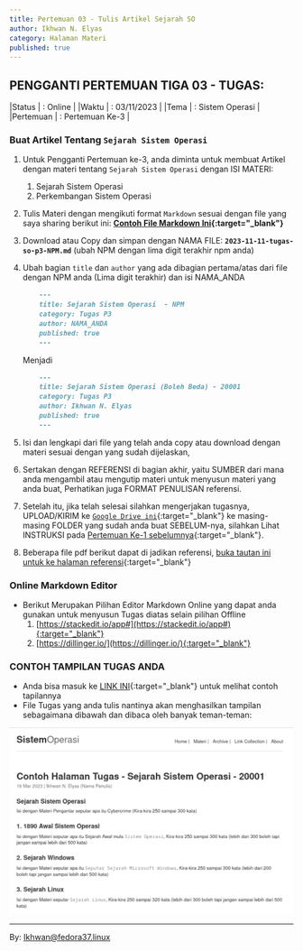 ```yaml
---
title: Pertemuan 03 - Tulis Artikel Sejarah SO
author: Ikhwan N. Elyas
category: Halaman Materi
published: true
---
```


## PENGGANTI PERTEMUAN TIGA 03 - TUGAS:

|Status     | : Online              |
|Waktu      | : 03/11/2023          |
|Tema       | : Sistem Operasi      |
|Pertemuan  | : Pertemuan Ke-3      |


    
### Buat Artikel Tentang `Sejarah Sistem Operasi`

1. Untuk Pengganti Pertemuan ke-3, anda diminta untuk membuat Artikel dengan materi tentang `Sejarah Sistem Operasi` dengan ISI MATERI:
    1. Sejarah Sistem Operasi
    2. Perkembangan Sistem Operasi
2. Tulis Materi dengan mengikuti format `Markdown` sesuai dengan file yang saya sharing berikut ini: <b>[Contoh File Markdown Ini](reff/2022-11-11-tugas-so-p3-NPM.md.txt){:target="_blank"}</b>
3. Download atau Copy dan simpan dengan NAMA FILE: <b>`2023-11-11-tugas-so-p3-NPM.md`</b> (ubah NPM dengan lima digit terakhir npm anda)
4. Ubah bagian `title` dan `author` yang ada dibagian pertama/atas dari file dengan NPM anda (Lima digit terakhir) dan isi NAMA_ANDA

    ```md
        ---
        title: Sejarah Sistem Operasi  - NPM
        category: Tugas P3
        author: NAMA_ANDA
        published: true
        ---
    ```

    Menjadi 

    ```md
        ---
        title: Sejarah Sistem Operasi (Boleh Beda) - 20001
        category: Tugas P3
        author: Ikhwan N. Elyas
        published: true
        ---
    ```
4. Isi dan lengkapi dari file yang telah anda copy atau download dengan materi sesuai dengan yang sudah dijelaskan,
5. Sertakan dengan REFERENSI di bagian akhir, yaitu SUMBER dari mana anda mengambil atau mengutip materi untuk menyusun materi yang anda buat, Perhatikan juga FORMAT PENULISAN referensi.
6. Setelah itu, jika telah selesai silahkan mengerjakan tugasnya, UPLOAD/KIRIM ke [`Google Drive ini`](https://drive.google.com/drive/folders/1BhhJrvBiiE0DQAQI6j4cKj4OUsIfUH4p?usp=sharing){:target="_blank"} ke masing-masing FOLDER yang sudah anda buat SEBELUM-nya, silahkan Lihat INSTRUKSI pada [Pertemuan Ke-1 sebelumnya](KuliahSO_P1.html){:target="_blank"}.

7. Beberapa file pdf berikut dapat di jadikan referensi, [buka tautan ini untuk ke halaman referensi](https://infoummu.github.io/so2023/linkcolection.html){:target="_blank"}


### Online Markdown Editor 
* Berikut Merupakan Pilihan Editor Markdown Online yang dapat anda gunakan untuk menyusun Tugas diatas selain pilihan Offline
    1. [https://stackedit.io/app#](https://stackedit.io/app#){:target="_blank"}
    2. [https://dillinger.io/](https://dillinger.io/){:target="_blank"}


### CONTOH TAMPILAN TUGAS ANDA 

* Anda bisa masuk ke [LINK INI](tugas-20001.html){:target="_blank"} untuk melihat contoh tapilannya 
* File Tugas yang anda tulis nantinya akan menghasilkan tampilan sebagaimana dibawah dan dibaca oleh banyak teman-teman: 

![Contoh Infografik](reff/img/tugas-fd-p4-1-19001.png)


***
By: Ikhwan@fedora37.linux

